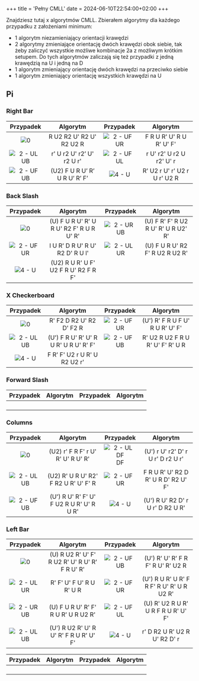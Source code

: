 +++
title = 'Pełny CMLL'
date = 2024-06-10T22:54:00+02:00
+++

Znajdziesz tutaj x algorytmów CMLL. Zbierałem algorytmy dla każdego przypadku z założeniami minimum:

- 1 algorytm niezamieniający orientacji krawędzi
- 2 algorytmy zmieniające orientację dwóch krawędzi obok siebie, tak żeby zaliczyć wszystkie możliwe kombinacje 2a z
  możliwym krótkim setupem. Do tych algorytmów zaliczają się też przypadki z jedną krawędzią na U i jedną na D
- 1 algorytm zmieniający orientację dwóch krawędzi na przeciwko siebie
- 1 algorytm zmieniający orientację wszystkich krawędzi na U

## Pi

### Right Bar

|                 Przypadek                 |           Algorytm            |                 Przypadek                 |           Algorytm           |
|:-----------------------------------------:|:-----------------------------:|:-----------------------------------------:|:----------------------------:|
|        ![0](/cmll/full/pi/1/0.png)        |   R U2 R2 U' R2 U' R2 U2 R    | ![2 - UF UR](/cmll/full/pi/1/2-UF-UR.png) |   F R U R' U' R U R' U' F'   |
| ![2 - UL UB](/cmll/full/pi/1/2-UL-UB.png) |   r' U r2 U' r2’ U' r2 U r'   | ![2 - UF UL](/cmll/full/pi/1/2-UF-UL.png) |   r U' r2' U r2 U r2' U' r   |
| ![2 - UF UB](/cmll/full/pi/1/2-UF-UB.png) | (U2) F U R U’ R’ U R U’ R’ F’ |     ![4 - U](/cmll/full/pi/1/4-U.png)     | R' U2 r U' r' U2 r U r' U2 R |

### Back Slash

|                 Przypadek                 |                 Algorytm                 |                 Przypadek                 |              Algorytm               |
|:-----------------------------------------:|:----------------------------------------:|:-----------------------------------------:|:-----------------------------------:|
|        ![0](/cmll/full/pi/2/0.png)        | (U) F U R U' R' U R U' R2 F' R U R U' R' | ![2 - UR UB](/cmll/full/pi/2/2-UR-UB.png) | (U) F R' F' R U2 R U' R' U R U2' R' |
| ![2 - UF UR](/cmll/full/pi/2/2-UF-UR.png) |     l U R' D R U' R U' R2 D' R U l'      | ![2 - UL UR](/cmll/full/pi/2/2-UL-UR.png) |   (U) F U R U' R2 F' R U2 R U2 R'   |
|     ![4 - U](/cmll/full/pi/2/4-U.png)     |   (U2) R U R' U F' U2 F R U' R2 F R F'   |                                           |                                     |

### X Checkerboard

|                 Przypadek                 |               Algorytm                |                 Przypadek                 |             Algorytm             |
|:-----------------------------------------:|:-------------------------------------:|:-----------------------------------------:|:--------------------------------:|
|        ![0](/cmll/full/pi/3/0.png)        |       R' F2 D R2 U' R2 D' F2 R        | ![2 - UF UR](/cmll/full/pi/3/2-UF-UR.png) | (U') R' F R U F U' R U R' U' F'  |
| ![2 - UL UB](/cmll/full/pi/3/2-UL-UB.png) | (U') F R U' R' U' R U R' U R U' R' F' | ![2 - UF UB](/cmll/full/pi/3/2-UF-UB.png) | R' U2 R U2 F R U R' U' F' R' U R |
|     ![4 - U](/cmll/full/pi/3/4-U.png)     |     F R' F' U2 r U R' U R2 U2 r'      |                                           |                                  |

### Forward Slash

| Przypadek | Algorytm | Przypadek | Algorytm |
|:---------:|:--------:|:---------:|:--------:|
|           |          |           |          |
|           |          |           |          |
|           |          |           |          |
|           |          |           |          |

### Columns

|                 Przypadek                 |                 Algorytm                 |                    Przypadek                     |              Algorytm               |
|:-----------------------------------------:|:----------------------------------------:|:------------------------------------------------:|:-----------------------------------:|
|        ![0](/cmll/full/pi/5/0.png)        |    (U2) r' F R F' r U' R' U' R U' R'     | ![2 - UL DF](/cmll/full/pi/5/2-UL-DF.png)<br/>DF |  (U') r U' r2' D' r U r' D r2 U r'  |
| ![2 - UL UB](/cmll/full/pi/5/2-UL-UB.png) |   (U2) R' U R U' R2' F R2 U R' U' F' R   |    ![2 - UF UR](/cmll/full/pi/5/2-UF-UR.png)     | F R U R' U' R2 D R' U R D' R2 U' F' |
| ![2 - UF UB](/cmll/full/pi/5/2-UF-UB.png) | (U') R U' R' F' U' F U2 R U R' U' R U R' |        ![4 - U](/cmll/full/pi/5/4-U.png)         |  (U') R U' R2 D' r U r' D R2 U R'   |

### Left Bar

|                 Przypadek                 |                    Algorytm                    |                 Przypadek                 |                 Algorytm                  |
|:-----------------------------------------:|:----------------------------------------------:|:-----------------------------------------:|:-----------------------------------------:|
|        ![0](/cmll/full/pi/6/0.png)        | (U) R U2 R' U' F' R U2 R' U' R U' R' F R U' R' | ![2 - UF UB](/cmll/full/pi/6/2-UF-UB.png) |     (U') R' U' R' F R F' R U' R' U2 R     |
| ![2 - UL UR](/cmll/full/pi/6/2-UL-UR.png) |            R' F' U' F U' R U R' U R            | ![2 - UF UR](/cmll/full/pi/6/2-UF-UR.png) | (U') R U R' U R' F R F' R U' R' U R U2 R' |
| ![2 - UR UB](/cmll/full/pi/6/2-UR-UB.png) |      (U) F U R U' R' F' R U R' U R U2 R'       | ![2 - UF UL](/cmll/full/pi/6/2-UF-UL.png) |    (U) R' U2 R U R' U R F R U R' U' F'    |
| ![2 - UL UB](/cmll/full/pi/6/2-UL-UB.png) |     (U') R U2 R' U' R U' R' F R U R' U' F'     |     ![4 - U](/cmll/full/pi/6/4-U.png)     |       r' D R2 U R' U2 R U' R2 D' r        |

| Przypadek | Algorytm | Przypadek | Algorytm |
|:---------:|:--------:|:---------:|:--------:|
|           |          |           |          |
|           |          |           |          |
|           |          |           |          |
|           |          |           |          |